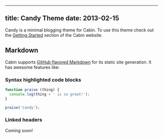 ----
title: Candy Theme
date:   2013-02-15
----

Candy is a minimal blogging theme for Cabin. To use this theme check out the [Getting Started](http://colinwren.github.io/Cabin/) section of the Cabin website.

## Markdown
Cabin supports [GitHub flavored Markdown](https://help.github.com/articles/github-flavored-markdown) for its static site generation. It has awesome features like:

### Syntax highlighted code blocks
```javascript
function praise (thing) {
  console.log(thing + ' is so great!');
}

praise('Candy');
```
### Linked headers
Coming soon!
